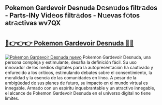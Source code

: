 ## Pokemon Gardevoir Desnuda D𝚎sn𝚞dos filtr𝚊dos - Parts-INy Vid𝚎os filtr𝚊dos - N𝚞evas f𝚘tos atr𝚊ctivas wv7QX

# <h2><a href="http://mbcklu8.tromn.icu/?c=Pokemon+Gardevoir+Desnuda">🔗👉👉👉 Pokemon Gardevoir Desnuda 🔗🔗</a></h2>

[![Pokemon Gardevoir Desnuda nuevo](https://i.imgur.com/pEAQMta.gif)](http://mbcklu8.tromn.icu/?c=Pokemon+Gardevoir+Desnuda)
Pokemon Gardevoir Desnuda, una persona compleja y estimulante, desafía la definición fácil. Su uso innovador de los medios digitales para la autopresentación ha cautivado y enfurecido a los críticos, estimulando debates sobre el consentimiento, la moralidad y la esencia de las comunidades en línea. A pesar de la ambigüedad de sus planes de futuro, su impacto en el mundo virtual es innegable. Armado con un espíritu inquebrantable y un atractivo innegable, el alcance de Pokemon Gardevoir Desnuda en el universo digital no tiene límites.
